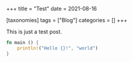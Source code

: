 +++
title = "Test"
date = 2021-08-16

[taxonomies]
tags = ["Blog"]
categories = []
+++

This is just a test post.

```rs
fn main () {
	println!("Hello {}!", "world")
}
```
